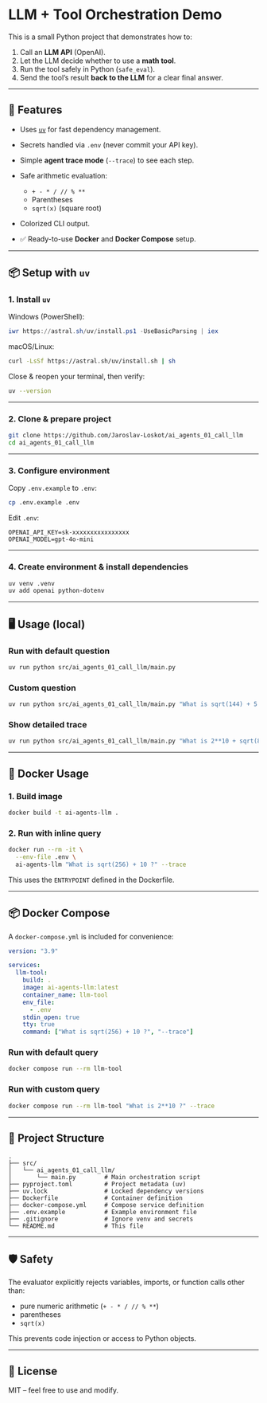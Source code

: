 # LLM + Tool Orchestration Demo

This is a small Python project that demonstrates how to:

1. Call an **LLM API** (OpenAI).
2. Let the LLM decide whether to use a **math tool**.
3. Run the tool safely in Python (`safe_eval`).
4. Send the tool’s result **back to the LLM** for a clear final answer.

---

## 🚀 Features

* Uses [`uv`](https://github.com/astral-sh/uv) for fast dependency management.
* Secrets handled via `.env` (never commit your API key).
* Simple **agent trace mode** (`--trace`) to see each step.
* Safe arithmetic evaluation:

  * `+ - * / // % **`
  * Parentheses
  * `sqrt(x)` (square root)
* Colorized CLI output.
* ✅ Ready-to-use **Docker** and **Docker Compose** setup.

---

## 📦 Setup with `uv`

### 1. Install `uv`

Windows (PowerShell):

```powershell
iwr https://astral.sh/uv/install.ps1 -UseBasicParsing | iex
```

macOS/Linux:

```bash
curl -LsSf https://astral.sh/uv/install.sh | sh
```

Close & reopen your terminal, then verify:

```bash
uv --version
```

---

### 2. Clone & prepare project

```bash
git clone https://github.com/Jaroslav-Loskot/ai_agents_01_call_llm
cd ai_agents_01_call_llm
```

---

### 3. Configure environment

Copy `.env.example` to `.env`:

```bash
cp .env.example .env
```

Edit `.env`:

```
OPENAI_API_KEY=sk-xxxxxxxxxxxxxxxx
OPENAI_MODEL=gpt-4o-mini
```

---

### 4. Create environment & install dependencies

```bash
uv venv .venv
uv add openai python-dotenv
```

---

## 🖥 Usage (local)

### Run with default question

```bash
uv run python src/ai_agents_01_call_llm/main.py
```

### Custom question

```bash
uv run python src/ai_agents_01_call_llm/main.py "What is sqrt(144) + 5 ?"
```

### Show detailed trace

```bash
uv run python src/ai_agents_01_call_llm/main.py "What is 2**10 + sqrt(81) ?" --trace
```

---

## 🐳 Docker Usage

### 1. Build image

```bash
docker build -t ai-agents-llm .
```

### 2. Run with inline query

```bash
docker run --rm -it \
  --env-file .env \
  ai-agents-llm "What is sqrt(256) + 10 ?" --trace
```

This uses the `ENTRYPOINT` defined in the Dockerfile.

---

## 📦 Docker Compose

A `docker-compose.yml` is included for convenience:

```yaml
version: "3.9"

services:
  llm-tool:
    build: .
    image: ai-agents-llm:latest
    container_name: llm-tool
    env_file:
      - .env
    stdin_open: true
    tty: true
    command: ["What is sqrt(256) + 10 ?", "--trace"]
```

### Run with default query

```bash
docker compose run --rm llm-tool
```

### Run with custom query

```bash
docker compose run --rm llm-tool "What is 2**10 ?" --trace
```

---

## 📂 Project Structure

```
.
├── src/
│   └── ai_agents_01_call_llm/
│       └── main.py        # Main orchestration script
├── pyproject.toml         # Project metadata (uv)
├── uv.lock                # Locked dependency versions
├── Dockerfile             # Container definition
├── docker-compose.yml     # Compose service definition
├── .env.example           # Example environment file
├── .gitignore             # Ignore venv and secrets
└── README.md              # This file
```

---

## 🛡 Safety

The evaluator explicitly rejects variables, imports, or function calls other than:

* pure numeric arithmetic (`+ - * / // % **`)
* parentheses
* `sqrt(x)`

This prevents code injection or access to Python objects.

---

## 📝 License

MIT – feel free to use and modify.
